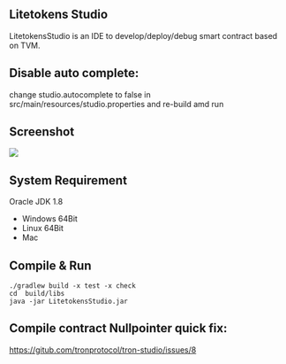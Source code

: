 ## Litetokens Studio
LitetokensStudio is an IDE to develop/deploy/debug smart contract based on TVM.

## Disable auto complete:
change studio.autocomplete to false in src/main/resources/studio.properties
and re-build amd run

## Screenshot
![](image/screenshot.png)

## System Requirement
Oracle JDK 1.8

- Windows 64Bit
- Linux 64Bit
- Mac


## Compile & Run
```
./gradlew build -x test -x check
cd  build/libs
java -jar LitetokensStudio.jar
```
## Compile contract Nullpointer quick fix:
 https://gitub.com/tronprotocol/tron-studio/issues/8 
